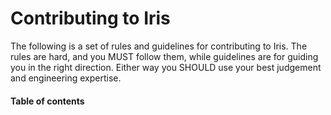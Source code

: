 # Contributing to Iris  <!-- omit in toc -->

The following is a set of rules and guidelines for contributing to Iris. The rules are hard, and you MUST follow them, while guidelines are for guiding you in the right direction. Either way you SHOULD use your best judgement and engineering expertise.

#### Table of contents
